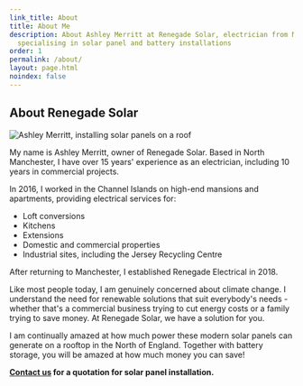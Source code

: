 ```yaml
---
link_title: About
title: About Me
description: About Ashley Merritt at Renegade Solar, electrician from Manchester
  specialising in solar panel and battery installations
order: 1
permalink: /about/
layout: page.html
noindex: false
---
```

## About Renegade Solar

![Ashley Merritt, installing solar panels on a roof](/assets/photos/ashley-hat.jpg)

My name is Ashley Merritt, owner of Renegade Solar. Based in North Manchester, I have over 15 years' experience as an electrician, including 10 years in commercial projects.

In 2016, I worked in the Channel Islands on high-end mansions and apartments, providing electrical services for:

- Loft conversions
- Kitchens
- Extensions
- Domestic and commercial properties
- Industrial sites, including the Jersey Recycling Centre

After returning to Manchester, I established Renegade Electrical in 2018.

Like most people today, I am genuinely concerned about climate change. I understand the need for renewable solutions that suit everybody's needs - whether that's a commercial business trying to cut energy costs or a family trying to save money. At Renegade Solar, we have a solution for you.

I am continually amazed at how much power these modern solar panels can generate on a rooftop in the North of England. Together with battery storage, you will be amazed at how much money you can save!

**[Contact us](/contact/) for a quotation for solar panel installation.**
